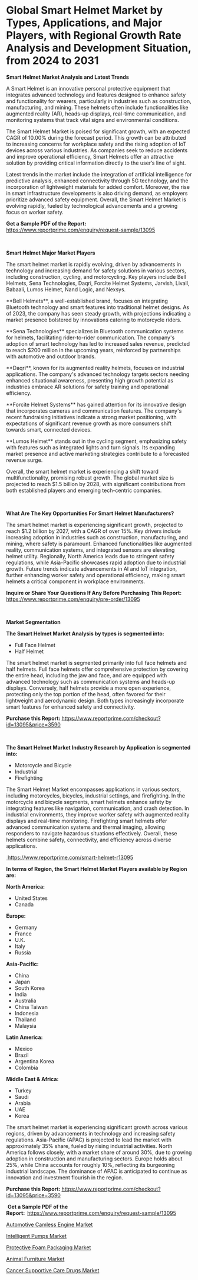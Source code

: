 <p><h1>Global Smart Helmet Market by Types, Applications, and Major Players, with Regional Growth Rate Analysis and Development Situation, from 2024 to 2031</h1></p><p><strong>Smart Helmet Market Analysis and Latest Trends</strong></p>
<p><p>A Smart Helmet is an innovative personal protective equipment that integrates advanced technology and features designed to enhance safety and functionality for wearers, particularly in industries such as construction, manufacturing, and mining. These helmets often include functionalities like augmented reality (AR), heads-up displays, real-time communication, and monitoring systems that track vital signs and environmental conditions.</p><p>The Smart Helmet Market is poised for significant growth, with an expected CAGR of 10.00% during the forecast period. This growth can be attributed to increasing concerns for workplace safety and the rising adoption of IoT devices across various industries. As companies seek to reduce accidents and improve operational efficiency, Smart Helmets offer an attractive solution by providing critical information directly to the user’s line of sight.</p><p>Latest trends in the market include the integration of artificial intelligence for predictive analysis, enhanced connectivity through 5G technology, and the incorporation of lightweight materials for added comfort. Moreover, the rise in smart infrastructure developments is also driving demand, as employers prioritize advanced safety equipment. Overall, the Smart Helmet Market is evolving rapidly, fueled by technological advancements and a growing focus on worker safety.</p></p>
<p><strong>Get a Sample PDF of the Report:&nbsp;</strong> <a href="https://www.reportprime.com/enquiry/request-sample/13095">https://www.reportprime.com/enquiry/request-sample/13095</a></p>
<p>&nbsp;</p>
<p><strong>Smart Helmet Major Market Players</strong></p>
<p><p>The smart helmet market is rapidly evolving, driven by advancements in technology and increasing demand for safety solutions in various sectors, including construction, cycling, and motorcycling. Key players include Bell Helmets, Sena Technologies, Daqri, Forcite Helmet Systems, Jarvish, Livall, Babaali, Lumos Helmet, Nand Logic, and Nexsys.</p><p>**Bell Helmets**, a well-established brand, focuses on integrating Bluetooth technology and smart features into traditional helmet designs. As of 2023, the company has seen steady growth, with projections indicating a market presence bolstered by innovations catering to motorcycle riders.</p><p>**Sena Technologies** specializes in Bluetooth communication systems for helmets, facilitating rider-to-rider communication. The company's adoption of smart technology has led to increased sales revenue, predicted to reach $200 million in the upcoming years, reinforced by partnerships with automotive and outdoor brands.</p><p>**Daqri**, known for its augmented reality helmets, focuses on industrial applications. The company's advanced technology targets sectors needing enhanced situational awareness, presenting high growth potential as industries embrace AR solutions for safety training and operational efficiency.</p><p>**Forcite Helmet Systems** has gained attention for its innovative design that incorporates cameras and communication features. The company's recent fundraising initiatives indicate a strong market positioning, with expectations of significant revenue growth as more consumers shift towards smart, connected devices.</p><p>**Lumos Helmet** stands out in the cycling segment, emphasizing safety with features such as integrated lights and turn signals. Its expanding market presence and active marketing strategies contribute to a forecasted revenue surge.</p><p>Overall, the smart helmet market is experiencing a shift toward multifunctionality, promising robust growth. The global market size is projected to reach $1.5 billion by 2028, with significant contributions from both established players and emerging tech-centric companies.</p></p>
<p>&nbsp;</p>
<p><strong>What Are The Key Opportunities For Smart Helmet Manufacturers?</strong></p>
<p><p>The smart helmet market is experiencing significant growth, projected to reach $1.2 billion by 2027, with a CAGR of over 15%. Key drivers include increasing adoption in industries such as construction, manufacturing, and mining, where safety is paramount. Enhanced functionalities like augmented reality, communication systems, and integrated sensors are elevating helmet utility. Regionally, North America leads due to stringent safety regulations, while Asia-Pacific showcases rapid adoption due to industrial growth. Future trends indicate advancements in AI and IoT integration, further enhancing worker safety and operational efficiency, making smart helmets a critical component in workplace environments.</p></p>
<p><strong>Inquire or Share Your Questions If Any Before Purchasing This Report:</strong> <a href="https://www.reportprime.com/enquiry/pre-order/13095">https://www.reportprime.com/enquiry/pre-order/13095</a></p>
<p>&nbsp;</p>
<p><strong>Market Segmentation</strong></p>
<p><strong>The Smart Helmet Market Analysis by types is segmented into:</strong></p>
<p><ul><li>Full Face Helmet</li><li>Half Helmet</li></ul></p>
<p><p>The smart helmet market is segmented primarily into full face helmets and half helmets. Full face helmets offer comprehensive protection by covering the entire head, including the jaw and face, and are equipped with advanced technology such as communication systems and heads-up displays. Conversely, half helmets provide a more open experience, protecting only the top portion of the head, often favored for their lightweight and aerodynamic design. Both types increasingly incorporate smart features for enhanced safety and connectivity.</p></p>
<p><strong>Purchase this Report:&nbsp;</strong><a href="https://www.reportprime.com/checkout?id=13095&price=3590">https://www.reportprime.com/checkout?id=13095&price=3590</a></p>
<p>&nbsp;</p>
<p><strong>The Smart Helmet Market Industry Research by Application is segmented into:</strong></p>
<p><ul><li>Motorcycle and Bicycle</li><li>Industrial</li><li>Firefighting</li></ul></p>
<p><p>The Smart Helmet Market encompasses applications in various sectors, including motorcycles, bicycles, industrial settings, and firefighting. In the motorcycle and bicycle segments, smart helmets enhance safety by integrating features like navigation, communication, and crash detection. In industrial environments, they improve worker safety with augmented reality displays and real-time monitoring. Firefighting smart helmets offer advanced communication systems and thermal imaging, allowing responders to navigate hazardous situations effectively. Overall, these helmets combine safety, connectivity, and efficiency across diverse applications.</p></p>
<p><a href="https://www.reportprime.com/smart-helmet-r13095">&nbsp;https://www.reportprime.com/smart-helmet-r13095</a></p>
<p><strong>In terms of Region, the Smart Helmet Market Players available by Region are:</strong></p>
<p>
    <p> <strong> North America: </strong>
        <ul>
            <li>United States</li>
            <li>Canada</li>
        </ul>
        </p> 
    <p> <strong> Europe: </strong>
        <ul>
            <li>Germany</li>
            <li>France</li>
            <li>U.K.</li>
            <li>Italy</li>
            <li>Russia</li>
        </ul>
        </p> 
    <p> <strong> Asia-Pacific: </strong>
        <ul>
            <li>China</li>
            <li>Japan</li>
            <li>South Korea</li>
            <li>India</li>
            <li>Australia</li>
            <li>China Taiwan</li>
            <li>Indonesia</li>
            <li>Thailand</li>
            <li>Malaysia</li>
        </ul>
        </p> 
    <p> <strong> Latin America: </strong>
        <ul>
            <li>Mexico</li>
            <li>Brazil</li>
            <li>Argentina Korea</li>
            <li>Colombia</li>
        </ul>
        </p> 
    <p> <strong> Middle East & Africa: </strong>
        <ul>
            <li>Turkey</li>
            <li>Saudi</li>
            <li>Arabia</li>
            <li>UAE</li>
            <li>Korea</li>
        </ul>
    </p>
    </p>
<p><p>The smart helmet market is experiencing significant growth across various regions, driven by advancements in technology and increasing safety regulations. Asia-Pacific (APAC) is projected to lead the market with approximately 35% share, fueled by rising industrial activities. North America follows closely, with a market share of around 30%, due to growing adoption in construction and manufacturing sectors. Europe holds about 25%, while China accounts for roughly 10%, reflecting its burgeoning industrial landscape. The dominance of APAC is anticipated to continue as innovation and investment flourish in the region.</p></p>
<p><strong>Purchase this Report: </strong><a href="https://www.reportprime.com/checkout?id=13095&price=3590">https://www.reportprime.com/checkout?id=13095&price=3590</a></p>
<p>&nbsp;<strong>Get a Sample PDF of the Report:&nbsp;&nbsp;</strong><a href="https://www.reportprime.com/enquiry/request-sample/13095">https://www.reportprime.com/enquiry/request-sample/13095</a></p>
<p><strong></strong></p>
<p><p><a href="https://www.linkedin.com/pulse/global-automotive-camless-engine-market-size-share-analysis-asu7e?trackingId=CmiJXgi4TR%2B2KZmJ8HLznA%3D%3D">Automotive Camless Engine Market</a></p><p><a href="https://github.com/joannesouthgate/Market-Research-Report-List-4/blob/main/intelligent-pumps-market.md">Intelligent Pumps Market</a></p><p><a href="https://issuu.com/reportprime-2/docs/protective-foam-packaging-market-si_4109fdebf44422">Protective Foam Packaging Market</a></p><p><a href="https://medium.com/@kellieblock2023/animal-furniture-market-size-by-type-beds-sofas-houses-trees-condos-others-by-product-1370d2fc6f6c">Animal Furniture Market</a></p><p><a href="https://medium.com/@kellieblock2023/unveiling-market-trends-global-cancer-supportive-care-drugs-market-growth-and-regional-insights-913dbaffa5c3">Cancer Supportive Care Drugs Market</a></p></p>